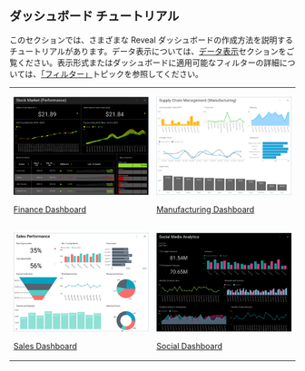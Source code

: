 ## ダッシュボード チュートリアル


このセクションでは、さまざまな Reveal ダッシュボードの作成方法を説明するチュートリアルがあります。データ表示については、[データ表示](data-visualizations/overview.md)セクションをご覧ください。表示形式またはダッシュボードに適用可能なフィルターの詳細については、[「フィルター」](filters/overview.md)トピックを参照してください。

<table>
<colgroup>
<col style="width: 50%" />
<col style="width: 50%" />
</colgroup>
<tbody>
<tr class="odd">
<td><p><img src="images/ThumbnailFinanceDashboard_All.png" alt="ThumbnailFinanceDashboard All" /><br />
</p>
<p><a href="finance-dashboard/getting-started.md">Finance Dashboard</a><br />
</p></td>
<td><p><img src="images/ThumbnailManufacturingDashboard_All.png" alt="ThumbnailManufacturingDashboard All" /><br />
</p>
<p><a href="manufacturing-dashboard/getting-started.md">Manufacturing Dashboard</a><br />
</p></td>
</tr>
<tr class="even">
<td><p><img src="images/ThumbnailSalesDashboard_All.png" alt="ThumbnailSalesDashboard All" /><br />
</p>
<p><a href="sales-dashboard/getting-started.md">Sales Dashboard</a><br />
</p></td>
<td><p><img src="images/ThumbnailSocialDashboard_All.png" alt="ThumbnailSocialDashboard All" /><br />
</p>
<p><a href="social-dashboard/getting-started.md">Social Dashboard</a><br />
</p></td>
</tr>
</tbody>
</table>
